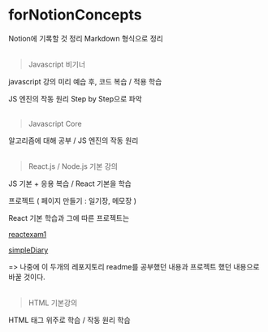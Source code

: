 # forNotionConcepts
Notion에 기록할 것 정리 Markdown 형식으로 정리 
<br></br>

> Javascript 비기너

javascript 강의 미리 예습 후, 코드 복습 / 적용 학습

JS 엔진의 작동 원리 Step by Step으로 파악
<br></br>

> Javascript Core

알고리즘에 대해 공부 / JS 엔진의 작동 원리
<br></br>

> React.js / Node.js 기본 강의 

JS 기본 + 응용 복습 / React 기본을 학습

프로젝트 ( 페이지 만들기 : 일기장, 메모장 )

React 기본 학습과 그에 따른 프로젝트는 

[reactexam1](https://github.com/leedo97y/reactexam1)

[simpleDiary](https://github.com/leedo97y/simpleDiary)

=> 나중에 이 두개의 레포지토리 readme를 공부했던 내용과 프로젝트 했던 내용으로 바꿀 것이다.
<br></br>

> HTML 기본강의 

HTML 태그 위주로 학습 / 작동 원리 학습
<br></br>

